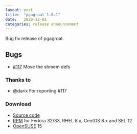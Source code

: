 ```yaml
---
layout: post
title:  "pgagroal 1.0.1"
date:   2020-12-01
categories: release announcement
---
```


Bug fix release of pgagroal.

## Bugs 

* [#117](https://github.com/agroal/pgagroal/issues/117) Move the shmem defs

### Thanks to

* @darix For reporting #117

### Download

* [Source code](https://github.com/agroal/pgagroal/releases/download/1.0.1/pgagroal-1.0.1.tar.gz)
* [RPM](https://yum.postgresql.org) for Fedora 32/33, RHEL 8.x, CentOS 8.x and SEL 12
* [OpenSUSE](https://software.opensuse.org/download.html?project=server:database:postgresql&package=pgagroal) 15
